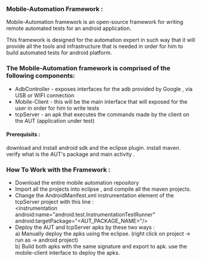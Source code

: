 <b><h3>Mobile-Automation Framework :</h3></b>

Mobile-Automation framework is an open-source framework for writing remote automated tests for an android application.

This framework is designed for the automation expert in such way that it will provide
all the tools and infrastructure that is needed in order for him to build automated tests for android platform.



<b><h3>The Mobile-Automation framework is comprised of the following components:</h3></b>

- AdbController - exposes interfaces for the adb provided by Google , via USB or WIFI connection
- Mobile-Client - this will be the main interface that will exposed for the user in order for him to write tests
- tcpServer - an apk that executes the commands made by the client on the AUT (application under test)



<b><h4>Prerequisits :</h4></b> 
download and install android sdk and the eclipse plugin. 
install maven.
verify what is the AUT's package and main activity .


<b><h3>How To Work with the Framework :</h3></b>
- Download the entire mobile automation repository
- Import all the projects into eclipse , and compile all the maven projects.
- Change the AndroidManifest.xml instrumentation element of the tcpServer project with this line :    
   &lt;instrumentation android:name="android.test.InstrumentationTestRunner" android:targetPackage="&lt;AUT_PACKAGE_NAME&gt;"/&gt;
- Deploy the AUT and tcpServer apks by these two ways : <br>
  a) Manually deploy the apks using the eclipse. (right click on project -> run as -> android project) <br>
  b) Build both apks with the same signature and export to apk. use the mobile-client interface to deploy the apks. <br>


